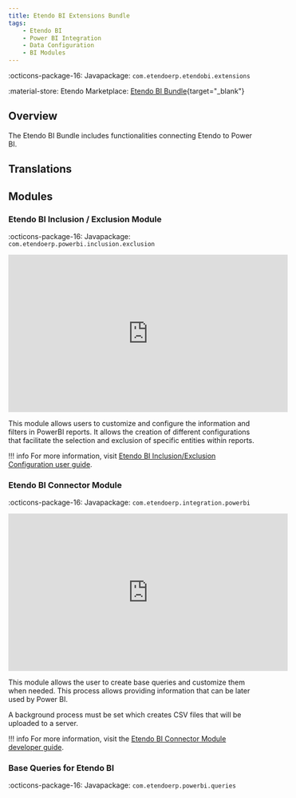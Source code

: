 ```yaml
---
title: Etendo BI Extensions Bundle
tags:
    - Etendo BI
    - Power BI Integration
    - Data Configuration
    - BI Modules
---
```


:octicons-package-16: Javapackage: `com.etendoerp.etendobi.extensions`

:material-store: Etendo Marketplace:  [Etendo BI Bundle](https://marketplace.etendo.cloud/#/product-details?module=11372FBD87F34F80AAADBE1C9369CF83){target="_blank"}

## Overview
The Etendo BI Bundle includes functionalities connecting Etendo to Power BI.

## Translations

## Modules

### Etendo BI Inclusion / Exclusion Module

:octicons-package-16: Javapackage: `com.etendoerp.powerbi.inclusion.exclusion`

<iframe width="560" height="315" src="https://www.youtube.com/embed/cEuwiUQbUAQ" title="YouTube video player" frameborder="0" allow="accelerometer; autoplay; clipboard-write; encrypted-media; gyroscope; picture-in-picture; web-share" allowfullscreen></iframe>

This module allows users to customize and configure the information and filters in PowerBI reports. It allows the creation of different configurations that facilitate the selection and exclusion of specific entities within reports.

!!! info
    For more information, visit [Etendo BI Inclusion/Exclusion Configuration user guide](../../../../../user-guide/etendo-classic/optional-features/bundles/etendobi-extensions/inclusion-exclusion-configuration.md).

### Etendo BI Connector Module

:octicons-package-16: Javapackage: `com.etendoerp.integration.powerbi`

<iframe width="560" height="315" src="https://www.youtube.com/embed/z9EBff_qBDE" title="YouTube video player" frameborder="0" allow="accelerometer; autoplay; clipboard-write; encrypted-media; gyroscope; picture-in-picture; web-share" allowfullscreen></iframe>

This module allows the user to create base queries and customize them when needed. This process allows providing information that can be later used by Power BI. 

A background process must be set which creates CSV files that will be uploaded to a server.  

!!! info
    For more information, visit the [Etendo BI Connector Module developer guide](../../../../../developer-guide/etendo-classic/bundles/etendo-bi-extensions.md#etendo-bi-connector).

### Base Queries for Etendo BI 

:octicons-package-16: Javapackage: `com.etendoerp.powerbi.queries`